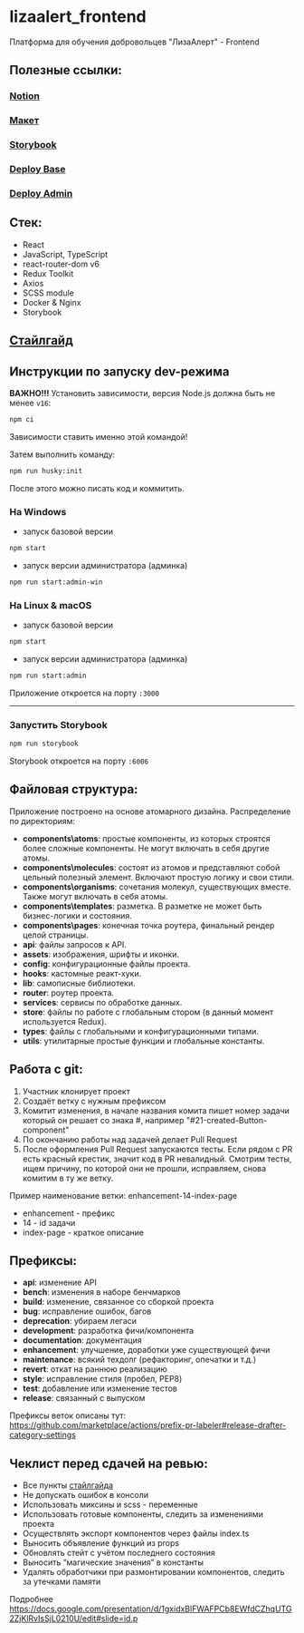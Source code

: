 # lizaalert_frontend

Платформа для обучения добровольцев "ЛизаАлерт" - Frontend

## Полезные ссылки:

### [Notion](https://www.notion.so/Workspase-1078a8066a6e45fbb9ad07854f7e0f38)

### [Макет](https://www.figma.com/file/FasUcYffR2kJAhPvBGcACW/LizaAlert-Mockups?node-id=155%3A5905)

### [Storybook](https://lizaalert-storybook.netlify.app/)

### [Deploy Base](http://51.250.75.176:8080/)

### [Deploy Admin](http://51.250.75.176:8081/)

## Стек:

- React
- JavaScript, TypeScript
- react-router-dom v6
- Redux Toolkit
- Axios
- SCSS module
- Docker & Nginx
- Storybook

## [Стайлгайд](./docs/style-guide.md)

## Инструкции по запуску dev-режима

**ВАЖНО!!!** Установить зависимости, версия Node.js должна быть не менее `v16`:

```bash
npm ci
```
Зависимости ставить именно этой командой!

Затем выполнить команду:
```bash
npm run husky:init
```

После этого можно писать код и коммитить.

### На Windows

- запуск базовой версии

```bash
npm start
```

- запуск версии администратора (админка)

```bash
npm run start:admin-win
```

### На Linux & macOS

- запуск базовой версии

```bash
npm start
```

- запуск версии администратора (админка)

```bash
npm run start:admin
```

Приложение откроется на порту `:3000`

---

### Запустить Storybook

```bash
npm run storybook
```

Storybook откроется на порту `:6006`

## Файловая структура:

Приложение построено на основе атомарного дизайна.
Распределение по директориям:

- **components\atoms**: простые компоненты, из которых строятся более сложные
  компоненты. Не могут включать в себя другие атомы.
- **components\molecules**: состоят из атомов и представляют собой цельный
  полезный элемент. Включают простую логику и свои стили.
- **components\organisms**: сочетания молекул, существующих вместе. Также могут
  включать в себя атомы.
- **components\templates**: разметка. В разметке не может быть бизнес-логики и
  состояния.
- **components\pages**: конечная точка роутера, финальный рендер целой страницы.
- **api**: файлы запросов к API.
- **assets**: изображения, шрифты и иконки.
- **config**: конфигурационные файлы проекта.
- **hooks**: кастомные реакт-хуки.
- **lib**: самописные библиотеки.
- **router**: роутер проекта.
- **services**: сервисы по обработке данных.
- **store**: файлы по работе с глобальным стором (в данный момент используется
  Redux).
- **types**: файлы с глобальными и конфигурационными типами.
- **utils**: утилитарные простые функции и глобальные константы.

## Работа с git:

1. Участник клонирует проект
2. Создаёт ветку с нужным префиксом
3. Комитит изменения, в начале названия комита пишет номер задачи который он
   решает со знака #, например "#21-created-Button-component"
4. По окончанию работы над задачей делает Pull Request
5. После оформления Pull Request запускаются тесты.
   Если рядом с PR есть красный крестик, значит код в PR невалидный.
   Смотрим тесты, ищем причину, по которой они не прошли, исправляем, снова
   комитим в ту же ветку.

Пример наименование ветки: enhancement-14-index-page

- enhancement - префикс
- 14 - id задачи
- index-page - краткое описание

## Префиксы:

- **api**: изменение API
- **bench**: изменения в наборе бенчмарков
- **build**: изменение, связанное со сборкой проекта
- **bug**: исправление ошибок, багов
- **deprecation**: убираем легаси
- **development**: разработка фичи/компонента
- **documentation**: документация
- **enhancement**: улучшение, доработки уже существующей фичи
- **maintenance**: всякий техдолг (рефакторинг, опечатки и т.д.)
- **revert**: откат на раннюю реализацию
- **style**: исправление стиля (пробел, PEP8)
- **test**: добавление или изменение тестов
- **release**: связанный с выпуском

Префиксы веток описаны
тут: https://github.com/marketplace/actions/prefix-pr-labeler#release-drafter-category-settings

## Чеклист перед сдачей на ревью:

- Все пункты [стайлгайда](./docs/style-guide.md)
- Не допускать ошибок в консоли
- Использовать миксины и scss - переменные
- Использовать готовые компоненты, следить за изменениями проекта
- Осуществлять экспорт компонентов через файлы index.ts
- Выносить объявление функций из props
- Обновлять стейт с учётом последнего состояния
- Выносить “магические значения” в константы
- Удалять обработчики при размонтировании компонентов, следить за утечками
  памяти

Подробнее https://docs.google.com/presentation/d/1gxidxBlFWAFPCb8EWfdCZhqUTG2ZjKlRvIsSjL0210U/edit#slide=id.p
